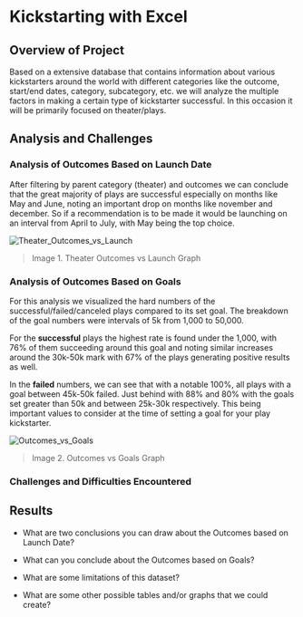 # Kickstarting with Excel

## Overview of Project

Based on a extensive database that contains information about various kickstarters around the world with different categories like the outcome, start/end dates, category, subcategory, etc. we will analyze the multiple factors in making a certain type of kickstarter successful. In this occasion it will be primarily focused on theater/plays.

## Analysis and Challenges

### Analysis of Outcomes Based on Launch Date

After filtering by parent category (theater) and outcomes we can conclude that the great majority of plays are successful especially on months like May and June, noting an important drop on months like november and december. So if a recommendation is to be made it would be launching on an interval from April to July, with May being the top choice.

![Theater_Outcomes_vs_Launch](https://user-images.githubusercontent.com/83614893/147435591-c1860d41-fb37-466c-b8e3-2c8b8a38e8d0.png)
>Image 1. Theater Outcomes vs Launch Graph


### Analysis of Outcomes Based on Goals

For this analysis we visualized the hard numbers of the successful/failed/canceled plays compared to its set goal. The breakdown of the goal numbers were intervals of 5k from 1,000 to 50,000. 

For the **successful** plays the highest rate is found under the 1,000, with 76% of them succeeding around this goal and noting similar increases around the 30k-50k mark with 67% of the plays generating positive results as well.

In the **failed** numbers, we can see that with a notable 100%, all plays with a goal between 45k-50k failed. Just behind with 88% and 80% with the goals set greater than 50k and between 25k-30k respectively. This being important values to consider at the time of setting a goal for your play kickstarter.

![Outcomes_vs_Goals](https://user-images.githubusercontent.com/83614893/147437071-a7647f94-74b3-4ce9-85e6-3abc354428d7.png)
>Image 2. Outcomes vs Goals Graph

### Challenges and Difficulties Encountered

## Results

- What are two conclusions you can draw about the Outcomes based on Launch Date?

- What can you conclude about the Outcomes based on Goals?

- What are some limitations of this dataset?

- What are some other possible tables and/or graphs that we could create?
